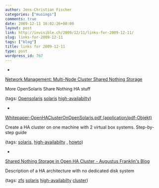```yaml
---
author: Jens-Christian Fischer
categories: ["musings"]
comments: true
date: 2009-12-11 16:02:26+00:00
layout: post
link: http://invisible.ch/2009/12/11/links-for-2009-12-11/
slug: links-for-2009-12-11
tags: ["blog"]
title: links for 2009-12-11
type: post
wordpress_id: 767
---
```


  * 
                

[Network Management: Multi-Node Cluster Shared Nothing Storage](http://netmgt.blogspot.com/2009/08/multi-node-cluster-shared-nothing.html)


                

More OpenSolaris Share Nothing HA stuff


                

(tags: [Opensolaris](http://delicious.com/jaycee/Opensolaris) [solaris](http://delicious.com/jaycee/solaris) [high-availabilty](http://delicious.com/jaycee/high-availabilty))


            
  * 
                

[Whitepaper-OpenHAClusterOnOpenSolaris.pdf (application/pdf-Objekt)](http://hub.opensolaris.org/bin/download/Project+colorado/files/Whitepaper%2DOpenHAClusterOnOpenSolaris.pdf)


                

Create a HA cluster on one machine with 2 virtual box systems. Step-by-step guide


                

(tags: [solaris,](http://delicious.com/jaycee/solaris%2C) [high-availabilty](http://delicious.com/jaycee/high-availabilty) [,](http://delicious.com/jaycee/%2C) [howto](http://delicious.com/jaycee/howto))


            
  * 
                

[Shared Nothing Storage in Open HA Cluster - Augustus Franklin's Blog](http://blogs.sun.com/augustus/entry/shared_nothing_storage_in_open)


                

Description of a HA architecture with no dedicated disk system


                

(tags: [zfs](http://delicious.com/jaycee/zfs) [solaris](http://delicious.com/jaycee/solaris) [high-availabilty](http://delicious.com/jaycee/high-availabilty) [cluster](http://delicious.com/jaycee/cluster))


            
